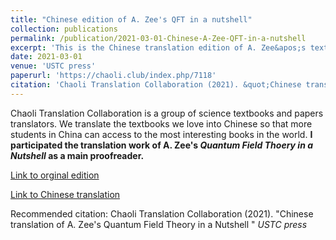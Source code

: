 ```yaml
---
title: "Chinese edition of A. Zee's QFT in a nutshell"
collection: publications
permalink: /publication/2021-03-01-Chinese-A-Zee-QFT-in-a-nutshell
excerpt: 'This is the Chinese translation edition of A. Zee&apos;s textbook quantum field theory in a nutshell'
date: 2021-03-01
venue: 'USTC press'
paperurl: 'https://chaoli.club/index.php/7118'
citation: 'Chaoli Translation Collaboration (2021). &quot;Chinese translation of A. Zee's Quantum Field Theory in a Nutshell &quot; <i>USTC press</i>'
---
```


Chaoli Translation Collaboration is a group of science textbooks and papers translators. We translate the textbooks we love into Chinese so that more students in China can access to the most interesting books in the world. **I participated the translation work of A. Zee's *Quantum Field Thoery in a Nutshell* as a main proofreader.**

[Link to orginal edition](https://www.kitp.ucsb.edu/zee/books/quantum-field-theory-nutshell)

[Link to Chinese translation](https://chaoli.club/index.php/7118)

Recommended citation: Chaoli Translation Collaboration (2021). &quot;Chinese translation of A. Zee's Quantum Field Theory in a Nutshell &quot; <i>USTC press</i>